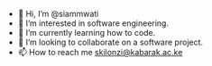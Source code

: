 - 👋 Hi, I’m @siammwati
- 👀 I’m interested in software engineering.
- 🌱 I’m currently learning how to code.
- 💞️ I’m looking to collaborate on a software project.
- 📫 How to reach me skilonzi@kabarak.ac.ke

<!---
siammwati/siammwati is a ✨ special ✨ repository because its `README.md` (this file) appears on your GitHub profile.
You can click the Preview link to take a look at your changes.
--->
